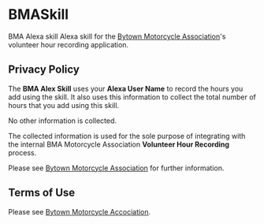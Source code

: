 # BMASkill
BMA Alexa skill
Alexa skill for the [Bytown Motorcycle Association](http://bma1.ca/)'s volunteer hour recording application.
## Privacy Policy
The **BMA Alex Skill** uses your **Alexa User Name** to record the hours you add using the skill. It also uses this information to collect the total number of hours that you add using this skill.

No other information is collected.

The collected information is used for the sole purpose of integrating with the internal BMA Motorcycle Association **Volunteer Hour Recording** process.

Please see [Bytown Motorcycle Association](http://bma1.ca) for further information.

## Terms of Use
Please see [Bytown Motorcycle Accociation](http://bma1.ca/terms-of-use-s31.php).
